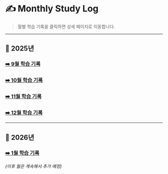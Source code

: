 # ✍️ Monthly Study Log

> 월별 학습 기록을 클릭하면 상세 페이지로 이동합니다.

---

## 🚀 2025년

### [➡️ 9월 학습 기록 ](./2025-09.md)

### [➡️ 10월 학습 기록 ](./2025-10.md)

### [➡️ 11월 학습 기록 ](./2025-11.md)

### [➡️ 12월 학습 기록 ](./2025-12.md)

---

## 🚀 2026년

### [➡️ 1월 학습 기록 ](./2026-01.md)

*(이후 월은 계속해서 추가 예정)*